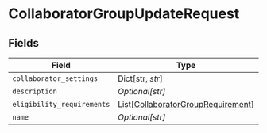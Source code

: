 # CollaboratorGroupUpdateRequest


## Fields

| Field                                                                                     | Type                                                                                      | Required                                                                                  | Description                                                                               |
| ----------------------------------------------------------------------------------------- | ----------------------------------------------------------------------------------------- | ----------------------------------------------------------------------------------------- | ----------------------------------------------------------------------------------------- |
| `collaborator_settings`                                                                   | Dict[str, *str*]                                                                          | :heavy_minus_sign:                                                                        | N/A                                                                                       |
| `description`                                                                             | *Optional[str]*                                                                           | :heavy_minus_sign:                                                                        | N/A                                                                                       |
| `eligibility_requirements`                                                                | List[[CollaboratorGroupRequirement](../../models/shared/collaboratorgrouprequirement.md)] | :heavy_minus_sign:                                                                        | N/A                                                                                       |
| `name`                                                                                    | *Optional[str]*                                                                           | :heavy_minus_sign:                                                                        | N/A                                                                                       |